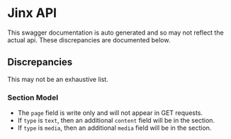 # Jinx API
This swagger documentation is auto generated and so may not reflect the actual api.
These discrepancies are documented below.

## Discrepancies
This may not be an exhaustive list.

### Section Model
  - The `page` field is write only and will not appear in GET requests.
  - If `type` is `text`, then an additional `content` field will be in the section.
  - If `type` is `media`, then an additional `media` field will be in the section.
